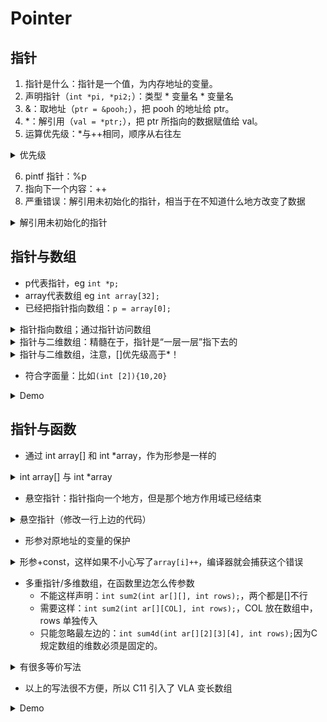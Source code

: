 
# Pointer

## 指针

1. 指针是什么：指针是一个值，为内存地址的变量。
2. 声明指针（`int *pi, *pi2;`）：类型 \* 变量名 \* 变量名
3. &：取地址（`ptr = &pooh;`），把 pooh 的地址给 ptr。
4. \*：解引用（`val = *ptr;`），把 ptr 所指向的数据赋值给 val。
5. 运算优先级：\*与++相同，顺序从右往左

<details>

<summary>优先级</summary>

**“顺序从右到左”我的理解是，都在指针左边比如`*++p2`就先++再\*，但如果是`*p1++`那就还是先\*再++**

```c
/* order.c -- precedence in pointer operations */
#include <stdio.h>
int data[2] = {100, 200};
int moredata[2] = {300, 400};
int main(void)
{
    int * p1, * p2, * p3;
    
    p1 = p2 = data;
    p3 = moredata;
    printf("  *p1 = %d,   *p2 = %d,     *p3 = %d\n",
           *p1     ,   *p2     ,     *p3);
    printf("*p1++ = %d, *++p2 = %d, (*p3)++ = %d\n",
           *p1++     , *++p2     , (*p3)++);
    printf("  *p1 = %d,   *p2 = %d,     *p3 = %d\n",
           *p1     ,   *p2     ,     *p3);
    
    return 0;
}

//   *p1 = 100,   *p2 = 100,     *p3 = 300
// *p1++ = 100, *++p2 = 200, (*p3)++ = 300
//   *p1 = 200,   *p2 = 200,     *p3 = 301
```

</details>

6. pintf 指针：%p
7. 指向下一个内容：++
8. 严重错误：解引用未初始化的指针，相当于在不知道什么地方改变了数据

<details>

<summary>解引用未初始化的指针</summary>



```c
#include <stdio.h>
#include <stdlib.h>
int main()
{
    // wrong
    int *a = 1;

    // wrong
    int *b;
    *b = 100;

    // right
    int *c = malloc(sizeof(int));
    *c = 200;
    return 0;
}
```

</details>

## 指针与数组

* p代表指针，eg `int *p;`
* array代表数组 eg `int array[32];`
* 已经把指针指向数组：`p = array[0];`

<details>

<summary> 指针指向数组；通过指针访问数组</summary>

<pre class="language-c"><code class="lang-c">#include &#x3C;stdio.h>

int main()
{
    int array[8] = {0, 1, 2, 3, 4, 5, 6, 7};
<strong>    int *p1 = array;
</strong><strong>    int *p2 = &#x26;array[0];
</strong>
    for (int i = 0; i &#x3C; 8; i++)
    {
<strong>        printf("%d ", *(p1 + i)); // 0 1 2 3 4 5 6 7
</strong><strong>        printf("%d ", *(p2 + i)); // 0 1 2 3 4 5 6 7
</strong>    }

    return 0;

</code></pre>

</details>

<details>

<summary>指针与二维数组：精髓在于，指针是“一层一层”指下去的</summary>

```c
/* zippo1.c --  zippo info */
#include <stdio.h>
int main(void)
{
       int zippo[4][2] = {{2, 4}, {6, 8}, {1, 3}, {5, 7}};

       printf("   zippo = %p,    zippo + 1 = %p\n",
              zippo, zippo + 1);
       printf("zippo[0] = %p, zippo[0] + 1 = %p\n",
              zippo[0], zippo[0] + 1);
       printf("  *zippo = %p,   *zippo + 1 = %p\n",
              *zippo, *zippo + 1);
       printf("zippo[0][0] = %d\n", zippo[0][0]);
       printf("  *zippo[0] = %d\n", *zippo[0]);
       printf("    **zippo = %d\n", **zippo);
       printf("      zippo[2][1] = %d\n", zippo[2][1]);
       printf("*(*(zippo+2) + 1) = %d\n", *(*(zippo + 2) + 1));

       return 0;
}
//    zippo = 0x7ff7b301c7f0,    zippo + 1 = 0x7ff7b301c7f8
// zippo[0] = 0x7ff7b301c7f0, zippo[0] + 1 = 0x7ff7b301c7f4
//   *zippo = 0x7ff7b301c7f0,   *zippo + 1 = 0x7ff7b301c7f4
// zippo[0][0] = 2
//   *zippo[0] = 2
//     **zippo = 2
//       zippo[2][1] = 3
// *(*(zippo+2) + 1) = 3
```

</details>

<details>

<summary>指针与二维数组，注意，[]优先级高于*！</summary>

```c
/* zippo2.c --  zippo info via a pointer variable */
#include <stdio.h>
int main(void)
{
    int zippo[4][2] = { {2,4}, {6,8}, {1,3}, {5, 7} };
    int (*pz)[2]; // pz 指向一个内部含有两个 int 的数组
    pz = zippo;
    
    printf("   pz = %p,    pz + 1 = %p\n",
           pz,         pz + 1);
    printf("pz[0] = %p, pz[0] + 1 = %p\n",
           pz[0],      pz[0] + 1);
    printf("  *pz = %p,   *pz + 1 = %p\n",
           *pz,        *pz + 1);
    printf("pz[0][0] = %d\n", pz[0][0]);
    printf("  *pz[0] = %d\n", *pz[0]);
    printf("    **pz = %d\n", **pz);
    printf("      pz[2][1] = %d\n", pz[2][1]);
    printf("*(*(pz+2) + 1) = %d\n", *(*(pz+2) + 1));
    
    return 0;
}
// (base) kimshan@MacBook-Pro output % ./"zippo2"
//    pz = 0x7ff7bc6da800,    pz + 1 = 0x7ff7bc6da808
// pz[0] = 0x7ff7bc6da800, pz[0] + 1 = 0x7ff7bc6da804
//   *pz = 0x7ff7bc6da800,   *pz + 1 = 0x7ff7bc6da804
// pz[0][0] = 2
//   *pz[0] = 2
//     **pz = 2
//       pz[2][1] = 3
// *(*(pz+2) + 1) = 3
```

</details>

* 符合字面量：比如`(int [2]){10,20}`

<details>

<summary>Demo</summary>



<pre class="language-c"><code class="lang-c">// flc.c -- funny-looking constants
#include &#x3C;stdio.h>
#define COLS 4
int sum2d(const int ar[][COLS], int rows);
int sum(const int ar[], int n);
int main(void)
{
    int total1, total2, total3;
    int * pt1;
    int (*pt2)[COLS];
    
<strong>    pt1 = (int [2]) {10, 20};
</strong><strong>    pt2 = (int [2][COLS]) { {1,2,3,-9}, {4,5,6,-8} };
</strong>    
    total1 = sum(pt1, 2);
    total2 = sum2d(pt2, 2);
<strong>    total3 = sum((int []){4,4,4,5,5,5}, 6);
</strong>    printf("total1 = %d\n", total1);
    printf("total2 = %d\n", total2);
    printf("total3 = %d\n", total3);
    
    return 0;
}

int sum(const int ar[], int n)
{
    int i;
    int total = 0;
    
    for( i = 0; i &#x3C; n; i++)
        total += ar[i];
    
    return total;
}

int sum2d(const int ar[][COLS], int rows)
{
    int r;
    int c;
    int tot = 0;
    
    for (r = 0; r &#x3C; rows; r++)
        for (c = 0; c &#x3C; COLS; c++)
            tot += ar[r][c];
    
    return tot;
}

// (base) kimshan@MacBook-Pro output % ./"flc"
// total1 = 30
// total2 = 4
// total3 = 2
</code></pre>

</details>

## 指针与函数

* 通过 int array\[] 和 int \*array，作为形参是一样的

<details>

<summary>int array[] 与 int *array</summary>



```c
#include <stdio.h>
#include <stdlib.h>

void merge(int *array1, int array2[], int res[], int len1, int len2)
{
    for (int i = 0; i < len1 + len2; i++)
        *(res + i) = *(array1 + i);
    for (int i = 0; i < +len2; i++)
        res[i + len1] = array2[i];
}

int main()
{
    const int LEN1 = 4;
    const int LEN2 = 2;
    int array1[LEN1] = {0, 1, 2, 3};
    int array2[LEN2] = {4, 5};
    int *array3 = malloc(sizeof(int) * (LEN1 + LEN2));
    merge(array1, array2, array3, LEN1, LEN2);

    for (int i = 0; i < LEN1 + LEN2; i++)
        printf("%d ", *(array3 + i));
    return 0;
}
```

</details>

* 悬空指针：指针指向一个地方，但是那个地方作用域已经结束

<details>

<summary> 悬空指针（修改一行上边的代码）</summary>

<pre class="language-c"><code class="lang-c">#include &#x3C;stdio.h>
#include &#x3C;stdlib.h>

int *merge(int *array1, int array2[], int len1, int len2)
{
    int res[len1 + len2];
    for (int i = 0; i &#x3C; len1 + len2; i++)
        *(res + i) = *(array1 + i);
    for (int i = 0; i &#x3C; +len2; i++)
        res[i + len1] = array2[i];
<strong>    return res; // wrong!但是编译器能通过
</strong>}

int main()
{
    const int LEN1 = 4;
    const int LEN2 = 2;
    int array1[LEN1] = {0, 1, 2, 3};
    int array2[LEN2] = {4, 5};
    int *array3 = malloc(sizeof(int) * (LEN1 + LEN2));
    array3 = merge(array1, array2, LEN1, LEN2);

    for (int i = 0; i &#x3C; LEN1 + LEN2; i++)
        printf("%d ", *(array3 + i));
    return 0;
}

</code></pre>

</details>

* 形参对原地址的变量的保护

<details>

<summary>形参+const，这样如果不小心写了<code>array[i]++</code>，编译器就会捕获这个错误</summary>

```c
int sum(const int *array, int n)
{
    int total = 0;
    for(int i=0; i<n; i++)
        total += array[i];
    return total;
}
```

</details>

* 多重指针/多维数组，在函数里边怎么传参数
  * 不能这样声明：`int sum2(int ar[][], int rows);`，两个都是\[]不行
  * 需要这样：`int sum2(int ar[][COL], int rows);`，COL 放在数组中，rows 单独传入
  * 只能忽略最左边的：`int sum4d(int ar[][2][3][4], int rows);`因为C 规定数组的维数必须是固定的。

<details>

<summary> 有很多等价写法</summary>

<pre class="language-c"><code class="lang-c">// array2d.c -- functions for 2d arrays
#include &#x3C;stdio.h>
#define ROWS 3
#define COLS 4
<strong>void sum_rows(int ar[][COLS], int rows);
</strong><strong>void sum_cols(int[][COLS], int);      // ok to omit names
</strong><strong>int sum2d(int (*ar)[COLS], int rows); // another syntax
</strong>int main(void)
{
    int junk[ROWS][COLS] = {
        {2, 4, 6, 8},
        {3, 5, 7, 9},
        {12, 10, 8, 6}};

    sum_rows(junk, ROWS);
    sum_cols(junk, ROWS);
    printf("Sum of all elements = %d\n", sum2d(junk, ROWS));

    return 0;
}

void sum_rows(int ar[][COLS], int rows)
{
    int r;
    int c;
    int tot;

    for (r = 0; r &#x3C; rows; r++)
    {
        tot = 0;
        for (c = 0; c &#x3C; COLS; c++)
            tot += ar[r][c];
        printf("row %d: sum = %d\n", r, tot);
    }
}

void sum_cols(int ar[][COLS], int rows)
{
    int r;
    int c;
    int tot;

    for (c = 0; c &#x3C; COLS; c++)
    {
        tot = 0;
        for (r = 0; r &#x3C; rows; r++)
            tot += ar[r][c];
        printf("col %d: sum = %d\n", c, tot);
    }
}

int sum2d(int ar[][COLS], int rows)
{
    int r;
    int c;
    int tot = 0;

    for (r = 0; r &#x3C; rows; r++)
        for (c = 0; c &#x3C; COLS; c++)
            tot += ar[r][c];

    return tot;
}

// (base) kimshan@MacBook-Pro output % ./"array2d"
// row 0: sum = 20
// row 1: sum = 24
// row 2: sum = 36
// col 0: sum = 17
// col 1: sum = 19
// col 2: sum = 21
// col 3: sum = 23
// Sum of all elements = 8
</code></pre>

</details>

* 以上的写法很不方便，所以 C11 引入了 VLA 变长数组

<details>

<summary>Demo</summary>



```c
//vararr2d.c -- functions using VLAs
#include <stdio.h>
#define ROWS 3
#define COLS 4
int sum2d(int rows, int cols, int ar[rows][cols]);
int main(void)
{
    int i, j;
    int rs = 3;
    int cs = 10;
    int junk[ROWS][COLS] = {
        {2,4,6,8},
        {3,5,7,9},
        {12,10,8,6}
    };
    
    int morejunk[ROWS-1][COLS+2] = {
        {20,30,40,50,60,70},
        {5,6,7,8,9,10}
    };
    
    int varr[rs][cs];  // VLA
    
    for (i = 0; i < rs; i++)
        for (j = 0; j < cs; j++)
            varr[i][j] = i * j + j;
    
    printf("3x5 array\n");
    printf("Sum of all elements = %d\n",
           sum2d(ROWS, COLS, junk));
    
    printf("2x6 array\n");
    printf("Sum of all elements = %d\n",
           sum2d(ROWS-1, COLS+2, morejunk));
    
    printf("3x10 VLA\n");
    printf("Sum of all elements = %d\n",
           sum2d(rs, cs, varr));
    
    return 0;
}

// function with a VLA parameter
int sum2d(int rows, int cols, int ar[rows][cols])
{
    int r;
    int c;
    int tot = 0;
    
    for (r = 0; r < rows; r++)
        for (c = 0; c < cols; c++)
            tot += ar[r][c];
    
    return tot;
}

// (base) kimshan@MacBook-Pro output % ./"vararr2d"
// 3x5 array
// Sum of all elements = 80
// 2x6 array
// Sum of all elements = 315
// 3x10 VLA
// Sum of all elements = 270
```

</details>
